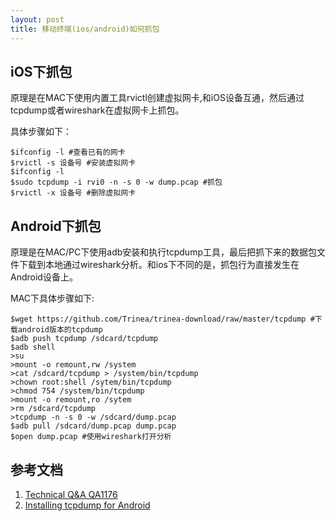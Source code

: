 ```yaml
---
layout: post
title: 移动终端(ios/android)如何抓包
---
```


## iOS下抓包
原理是在MAC下使用内置工具rvictl创建虚拟网卡,和iOS设备互通，然后通过tcpdump或者wireshark在虚拟网卡上抓包。

具体步骤如下：

	$ifconfig -l #查看已有的网卡
	$rvictl -s 设备号 #安装虚拟网卡
	$ifconfig -l
	$sudo tcpdump -i rvi0 -n -s 0 -w dump.pcap #抓包
	$rvictl -x 设备号 #删除虚拟网卡

## Android下抓包

原理是在MAC/PC下使用adb安装和执行tcpdump工具，最后把抓下来的数据包文件下载到本地通过wireshark分析。和ios下不同的是，抓包行为直接发生在Android设备上。

MAC下具体步骤如下:
	
	$wget https://github.com/Trinea/trinea-download/raw/master/tcpdump #下载android版本的tcpdump
	$adb push tcpdump /sdcard/tcpdump
	$adb shell
	>su
	>mount -o remount,rw /system
	>cat /sdcard/tcpdump > /system/bin/tcpdump
	>chown root:shell /sytem/bin/tcpdump
	>chmod 754 /system/bin/tcpdump
	>mount -o remount,ro /sytem
	>rm /sdcard/tcpdump
	>tcpdump -n -s 0 -w /sdcard/dump.pcap
	$adb pull /sdcard/dump.pcap dump.pcap
	$open dump.pcap #使用wireshark打开分析

## 参考文档
1. [Technical Q&A QA1176](https://developer.apple.com/library/mac/qa/qa1176/_index.html)
2. [Installing tcpdump for Android](https://josetrochecoder.wordpress.com/2013/11/04/installing-tcpdump-for-android/)
